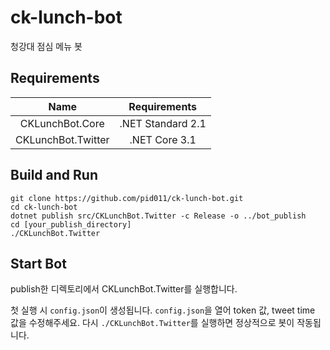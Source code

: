 # ck-lunch-bot

청강대 점심 메뉴 봇

## Requirements

|        Name        |   Requirements    |
| :----------------: | :---------------: |
|  CKLunchBot.Core   | .NET Standard 2.1 |
| CKLunchBot.Twitter |   .NET Core 3.1   |

## Build and Run

```plaintext
git clone https://github.com/pid011/ck-lunch-bot.git
cd ck-lunch-bot
dotnet publish src/CKLunchBot.Twitter -c Release -o ../bot_publish
cd [your_publish_directory]
./CKLunchBot.Twitter
```

## Start Bot

publish한 디렉토리에서 CKLunchBot.Twitter를 실행합니다.

첫 실행 시 `config.json`이 생성됩니다. `config.json`을 열어 token 값, tweet time 값을 수정해주세요.
다시 `./CKLunchBot.Twitter`를 실행하면 정상적으로 봇이 작동됩니다.
